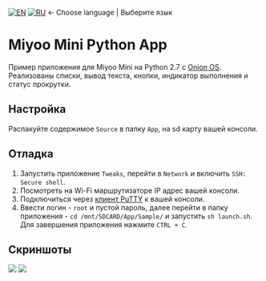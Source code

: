[![EN](https://user-images.githubusercontent.com/9499881/33184537-7be87e86-d096-11e7-89bb-f3286f752bc6.png)](https://github.com/r57zone/MiyooMiniPythonApp/) 
[![RU](https://user-images.githubusercontent.com/9499881/27683795-5b0fbac6-5cd8-11e7-929c-057833e01fb1.png)](https://github.com/r57zone/MiyooMiniPythonApp/blob/master/README.RU.md)
← Choose language | Выберите язык

# Miyoo Mini Python App
Пример приложения для Miyoo Mini на Python 2.7 с [Onion OS](https://github.com/OnionUI/Onion). Реализованы списки, вывод текста, кнопки, индикатор выполнения и статус прокрутки.

## Настройка
Распакуйте содержимое `Source` в папку `App`, на sd карту вашей консоли.

## Отладка
1. Запустить приложение `Tweaks`, перейти в `Network` и включить `SSH: Secure shell`.
2. Посмотреть на Wi-Fi маршрутизаторе IP адрес вашей консоли.
3. Подключиться через [клиент PuTTY](https://www.chiark.greenend.org.uk/~sgtatham/putty/latest.html) к вашей консоли.
4. Ввести логин - `root` и пустой пароль, далее перейти в папку приложения - `cd /mnt/SDCARD/App/Sample/` и запустить `sh launch.sh`. Для завершения приложения нажмите `CTRL + C`.

## Скриншоты
![](https://github.com/r57zone/MiyooMiniPythonApp/assets/9499881/25f46cb6-3772-4c43-9735-11b0d14ad47f)
![](https://github.com/r57zone/MiyooMiniPythonApp/assets/9499881/3831623c-1a7f-4421-b505-1dfa3ff2c6e1)

